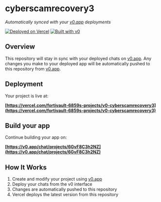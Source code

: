 # cyberscamrecovery3

*Automatically synced with your [v0.app](https://v0.app) deployments*

[![Deployed on Vercel](https://img.shields.io/badge/Deployed%20on-Vercel-black?style=for-the-badge&logo=vercel)](https://vercel.com/fortivault-6859s-projects/v0-cyberscamrecovery3)
[![Built with v0](https://img.shields.io/badge/Built%20with-v0.app-black?style=for-the-badge)](https://v0.app/chat/projects/6GvF8C3h2NZ)

## Overview

This repository will stay in sync with your deployed chats on [v0.app](https://v0.app).
Any changes you make to your deployed app will be automatically pushed to this repository from [v0.app](https://v0.app).

## Deployment

Your project is live at:

**[https://vercel.com/fortivault-6859s-projects/v0-cyberscamrecovery3](https://vercel.com/fortivault-6859s-projects/v0-cyberscamrecovery3)**

## Build your app

Continue building your app on:

**[https://v0.app/chat/projects/6GvF8C3h2NZ](https://v0.app/chat/projects/6GvF8C3h2NZ)**

## How It Works

1. Create and modify your project using [v0.app](https://v0.app)
2. Deploy your chats from the v0 interface
3. Changes are automatically pushed to this repository
4. Vercel deploys the latest version from this repository
